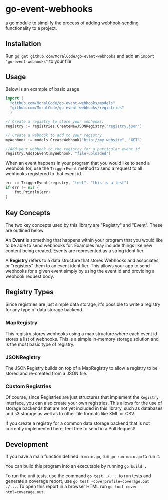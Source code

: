 # go-event-webhooks

a go module to simplify the process of adding webhook-sending functionality to a project.


## Installation
Run `go get github.com/MoralCode/go-event-webhooks` and add an `import "go-event-webhooks"` to your file

## Usage

Below is an example of basic usage

```go
import (
  "github.com/MoralCode/go-event-webhooks/models"
  "github.com/MoralCode/go-event-webhooks/registries"
  )

// Create a registry to store your webhooks:
registry := registries.CreateNewJSONRegistry("registry.json")

// Create a webhook to add to your registry
myWebhook := models.CreateWebhook("http://my.website", "GET")

//Add your webhook to the registry for a particular event id
registry.AddToEvent(myWebhook, "file-uploaded")

```

When an event happens in your program that you would like to send a webhook for, use the `TriggerEvent` method to send a request to all webhooks registered to that event id.
```go
err := TriggerEvent(registry, "test", "this is a test")
if err != nil {
    fmt.Println(err)
}
```

## Key Concepts

The two key concepts used by this library are "Registry" and "Event". These are outlined below.

An **Event** is something that happens within your program that you would like to be able to send webhooks for. Examples may include things like new content being created. Events are represented as a string identifier.

A **Registry** refers to a data structure that stores Webhooks and associates, or "registers" them to an event identifier. This allows your app to send webhooks for a given event simply by using the event id and providing a webhook request body.

## Registry Types
Since registries are just simple data storage, it's possible to write a registry for any type of data storage backend.

### MapRegistry
This registry stores webhooks using a map structure where each event id stores a list of webhooks. This is a simple in-memory storage solution and is the most basic type of registry.

### JSONRegistry
The JSONRegistry builds on top of a MapRegistry to allow a registry to be stored and re-created from a JSON file.

### Custom Registries
Of course, since Registries are just structures that implement the `Registry` interface, you can also create your own registries. This allows for the use of storage backends that are not yet included in this library, such as databases and s3 storage as well as to other file formats like XML or CSV. 

If you create a registry for a common data storage backend that is not currently implemented here, feel free to send in a Pull Request!

## Development

If you have a main function defined in `main.go`, run `go run main.go` to run it.

You can build this program into an executable by running `go build .`

To run the unit tests, use the command `go test ./...`. to run tests and generate a coverage report, use `go test -coverprofile=coverage.out ./...`. To open this report in a browser HTML run `go tool cover -html=coverage.out`.
